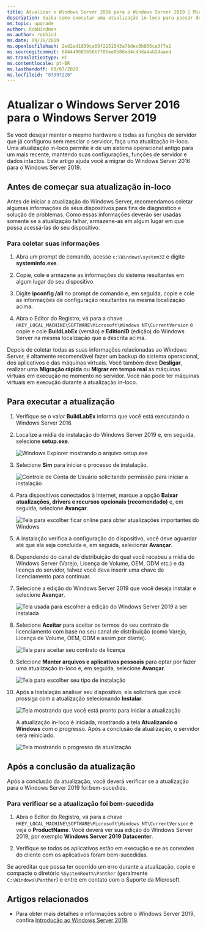 ```yaml
---
title: Atualizar o Windows Server 2016 para o Windows Server 2019 | Microsoft Docs
description: Saiba como executar uma atualização in-loco para passar do Windows Server 2016 para o Windows Server 2019.
ms.topic: upgrade
author: RobHindman
ms.author: robhind
ms.date: 09/16/2019
ms.openlocfilehash: 2ed2ed1859ca69f2251543a78dec0b856ce3f7e2
ms.sourcegitcommit: 68444968565667f86ee0586ed4c43da4ab24aaed
ms.translationtype: HT
ms.contentlocale: pt-BR
ms.lasthandoff: 08/07/2020
ms.locfileid: "87997220"
---
```

# <a name="upgrade-windows-server-2016-to-windows-server-2019"></a>Atualizar o Windows Server 2016 para o Windows Server 2019

Se você desejar manter o mesmo hardware e todas as funções de servidor que já configurou sem mesclar o servidor, faça uma atualização in-loco. Uma atualização in-loco permite ir de um sistema operacional antigo para um mais recente, mantendo suas configurações, funções de servidor e dados intactos. Este artigo ajuda você a migrar do Windows Server 2016 para o Windows Server 2019.

## <a name="before-you-begin-your-in-place-upgrade"></a>Antes de começar sua atualização in-loco

Antes de iniciar a atualização do Windows Server, recomendamos coletar algumas informações de seus dispositivos para fins de diagnóstico e solução de problemas. Como essas informações deverão ser usadas somente se a atualização falhar, armazene-as em algum lugar em que possa acessá-las do seu dispositivo.

### <a name="to-collect-your-info"></a>Para coletar suas informações

1. Abra um prompt de comando, acesse `c:\Windows\system32` e digite **systeminfo.exe**.

2. Copie, cole e armazene as informações do sistema resultantes em algum lugar do seu dispositivo.

3. Digite **ipconfig /all** no prompt de comando e, em seguida, copie e cole as informações de configuração resultantes na mesma localização acima.

4. Abra o Editor do Registro, vá para a chave `HKEY_LOCAL_MACHINE\SOFTWARE\Microsoft\Windows NT\CurrentVersion` e copie e cole **BuildLabEx** (versão) e **EditionID** (edição) do Windows Server na mesma localização que a descrita acima.

Depois de coletar todas as suas informações relacionadas ao Windows Server, é altamente recomendável fazer um backup do sistema operacional, dos aplicativos e das máquinas virtuais. Você também deve **Desligar**, realizar uma **Migração rápida** ou **Migrar em tempo real** as máquinas virtuais em execução no momento no servidor. Você não pode ter máquinas virtuais em execução durante a atualização in-loco.

## <a name="to-perform-the-upgrade"></a>Para executar a atualização

1. Verifique se o valor **BuildLabEx** informa que você está executando o Windows Server 2016.

2. Localize a mídia de instalação do Windows Server 2019 e, em seguida, selecione **setup.exe**.

    ![Windows Explorer mostrando o arquivo setup.exe](media/upgrade-2016-2019/setup-2019.png)

3. Selecione **Sim** para iniciar o processo de instalação.

    ![Controle de Conta de Usuário solicitando permissão para iniciar a instalação](media/upgrade-2016-2019/start-setup-uac-box.png)

4. Para dispositivos conectados à Internet, marque a opção **Baixar atualizações, drivers e recursos opcionais (recomendado)** e, em seguida, selecione **Avançar**.

    ![Tela para escolher ficar online para obter atualizações importantes do Windows](media/upgrade-2016-2019/online-updates-win-setup.png)

5. A instalação verifica a configuração do dispositivo, você deve aguardar até que ela seja concluída e, em seguida, selecionar **Avançar**.

6. Dependendo do canal de distribuição do qual você recebeu a mídia do Windows Server (Varejo, Licença de Volume, OEM, ODM etc.) e da licença do servidor, talvez você deva inserir uma chave de licenciamento para continuar.

7. Selecione a edição do Windows Server 2019 que você deseja instalar e selecione **Avançar**.

    ![Tela usada para escolher a edição do Windows Server 2019 a ser instalada](media/upgrade-2016-2019/select-os-edition.png)

8. Selecione **Aceitar** para aceitar os termos do seu contrato de licenciamento com base no seu canal de distribuição (como Varejo, Licença de Volume, OEM, ODM e assim por diante).

    ![Tela para aceitar seu contrato de licença](media/upgrade-2016-2019/license-terms.png)

9. Selecione **Manter arquivos e aplicativos pessoais** para optar por fazer uma atualização in-loco e, em seguida, selecione **Avançar**.

    ![Tela para escolher seu tipo de instalação](media/upgrade-2016-2019/choose-install-upgrade.png)

10. Após a Instalação analisar seu dispositivo, ela solicitará que você prossiga com a atualização selecionando **Instalar**.

    ![Tela mostrando que você está pronto para iniciar a atualização](media/upgrade-2016-2019/ready-to-install.png)

    A atualização in-loco é iniciada, mostrando a tela **Atualizando o Windows** com o progresso. Após a conclusão da atualização, o servidor será reiniciado.

    ![Tela mostrando o progresso da atualização](media/upgrade-2016-2019/upgrading-windows-with-progress.png)

## <a name="after-your-upgrade-is-done"></a>Após a conclusão da atualização

Após a conclusão da atualização, você deverá verificar se a atualização para o Windows Server 2019 foi bem-sucedida.

### <a name="to-make-sure-your-upgrade-was-successful"></a>Para verificar se a atualização foi bem-sucedida

1. Abra o Editor do Registro, vá para a chave `HKEY_LOCAL_MACHINE\SOFTWARE\Microsoft\Windows NT\CurrentVersion` e veja o **ProductName**. Você deverá ver sua edição do Windows Server 2019, por exemplo **Windows Server 2019 Datacenter**.

2. Verifique se todos os aplicativos estão em execução e se as conexões do cliente com os aplicativos foram bem-sucedidas.

Se acreditar que possa ter ocorrido um erro durante a atualização, copie e compacte o diretório `%SystemRoot%\Panther` (geralmente `C:\Windows\Panther`) e entre em contato com o Suporte da Microsoft.

## <a name="related-articles"></a>Artigos relacionados

- Para obter mais detalhes e informações sobre o Windows Server 2019, confira [Introdução ao Windows Server 2019](../get-started-19/get-started-19.md).